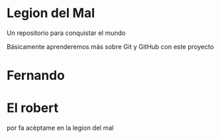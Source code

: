 # Legion del Mal
Un repositorio para conquistar el mundo

Básicamente aprenderemos más sobre Git y GitHub con este proyecto


# Fernando

# El robert
por fa acèptame en la legion del mal
